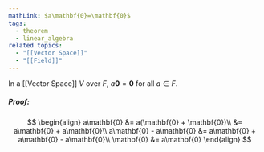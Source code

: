 ```yaml
---
mathLink: $a\mathbf{0}=\mathbf{0}$
tags:
  - theorem
  - linear_algebra
related topics:
  - "[[Vector Space]]"
  - "[[Field]]"
---
```

In a [[Vector Space]] $V$ over $F$, $a\mathbf{0}=\mathbf{0}$ for all $a\in F$.
##### Proof:
$$
\begin{align}
	a\mathbf{0} 
		&= a(\mathbf{0} + \mathbf{0})\\
		&= a\mathbf{0} + a\mathbf{0}\\
	a\mathbf{0} - a\mathbf{0} 
		&= a\mathbf{0} + a\mathbf{0} - a\mathbf{0}\\
	\mathbf{0} &= a\mathbf{0}
\end{align}
$$